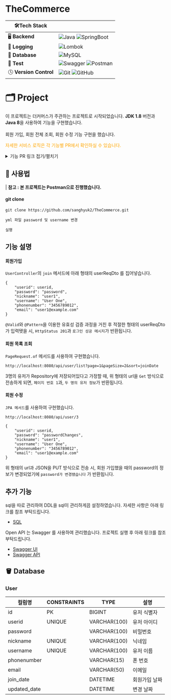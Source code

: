 # TheCommerce

| 🛠Tech Stack                                         |                                                                                                                                                                                                                                                                                                                                                                                                            |
| --------------------------------------------------- | ---------------------------------------------------------------------------------------------------------------------------------------------------------------------------------------------------------------------------------------------------------------------------------------------------------------------------------------------------------------------------------------------------------- |
| 🖥 **Backend**                                       | ![Java](https://img.shields.io/badge/-Java-007396?logo=Java&logoColor=white) ![SpringBoot](https://img.shields.io/badge/-Springboot-6DB33F?logo=Springboot&logoColor=white)                                                                                                                                                               |
| 📝 **Logging** | ![Lombok](https://img.shields.io/badge/-Lombok-231F20)                                                                                                                                                               |
| 💾 **Database**                                   | ![MySQL](https://img.shields.io/badge/mysql-4479A1.svg?&logo=mysql&logoColor=white)                                                                                                                                                                                                                |
| 🧪 **Test** | ![Swagger](https://img.shields.io/badge/-Swagger-%23Clojure?&logo=swagger&logoColor=white) ![Postman](https://img.shields.io/badge/Postman-FF6C37?logo=postman&logoColor=white)                                                                                                                                                                 |
| 🕓 **Version Control** | ![Git](https://img.shields.io/badge/git-%23F05033.svg?logo=git&logoColor=white) ![GitHub](https://img.shields.io/badge/github-%23121011.svg?logo=github&logoColor=white)                                                                                                                                                                 |


# 🗂 Project

이 프로젝트는 더커머스가 주관하는 프로젝트로 시작되었습니다. **JDK 1.8** 버전과 **Java 8**을 사용하여 기능을 구현했습니다.
<br>  
회원 가입, 회원 전체 조회, 회원 수정 기능 구현을 했습니다.
<br>  

<p style="color:orange">자세한 서비스 로직은 각 기능별 PR에서 확인하실 수 있습니다.</p>

<details>
<summary>기능 PR 링크 접기/펼치기</summary>

- [회원가입](https://github.com/sanghyuk2/TheCommerce/pull/5)
- [회원 목록 조회](https://github.com/sanghyuk2/TheCommerce/pull/6)
- [회원 수정](https://github.com/sanghyuk2/TheCommerce/pull/7)
- [Swagger 연동](https://github.com/sanghyuk2/TheCommerce/pull/9)
- [유효성 검증](https://github.com/sanghyuk2/TheCommerce/pull/11)

</details>

## 🧩 사용법

| **참고 : 본 프로젝트는 Postman으로 진행했습니다.**
  
#### git clone

```
git clone https://github.com/sanghyuk2/TheCommerce.git

yml 파일 password 및 username 변경

실행
```

## 기능 설명

#### 회원가입

`UserController`의 `join` 메서드에 아래 형태의 userReqDto 를 집어넣습니다. 
```
{
    "userid": userid,
    "password": "password",
    "nickname": "user1",
    "username": "User One",
    "phonenumber": "3456789012",
    "email": "user1@example.com"
}
```
`@Valid`와 `@Pattern`을 이용한 유효성 검증 과정을 거친 후 적절한 형태의 userReqDto가 입력됏을 시, `HttpStatus 201`과 `로그인 성공 메시지`가 반환됩니다.

#### 회원 목록 조회

`PageRequest.of` 메서드를 사용하여 구현했습니다.
```
http://localhost:8080/api/user/list?page=1&pageSize=2&sort=joinDate
```
3명의 유저가 Repository에 저장되어있다고 가정할 때, 위 형태의 url을 `Get` 방식으로 전송하게 되면, `페이지 번호 1`과, `두 명의 유저 정보`가 반환됩니다.

#### 회원 수정

`JPA 메서드`를 사용하여 구현했습니다.
```
http://localhost:8080/api/user/3

{
    "userid": userid,
    "password": "passwordChanges",
    "nickname": "user1",
    "username": "User One",
    "phonenumber": "3456789012",
    "email": "user1@example.com"
}
```
위 형태의 url과 JSON을 PUT 방식으로 전송 시, 회원 가입했을 때의 password의 정보가 변경되었기에 `password가 변경됐습니다` 가 반환됩니다.

## 추가 기능
sql을 따로 관리하여 DDL을 sql이 관리하게끔 설정하였습니다. 자세한 사항은 아래 링크를 참조 부탁드립니다.

- [SQL](https://github.com/sanghyuk2/TheCommerce/tree/dev/src/main/resources/local/sql)

Open API 는 Swagger 를 사용하여 관리했습니다. 프로젝트 실행 후 아래 링크를 참조 부탁드립니다.

- [Swagger UI](http://localhost:8080/swagger-ui.html)
- [Swagger API](http://localhost:8080/v2/api-docs)

## 🪣 Database

### User

|컬럼명|CONSTRAINTS|TYPE|설명|
|------|-----|-----|-----|
|id|PK|BIGINT|유저 식별자|
|userid|UNIQUE|VARCHAR(100)|유저 아이디|
|password| |VARCHAR(100)|비밀번호|
|nickname|UNIQUE|VARCHAR(100)|닉네임|
|username|UNIQUE|VARCHAR(100)|유저 이름|
|phonenumber| |VARCHAR(15)|폰 번호|
|email| |VARCHAR(50)|이메일|
|join_date| |DATETIME|회원가입 날짜|
|updated_date| |DATETIME|변경 날짜|



